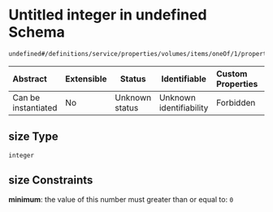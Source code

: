 # Untitled integer in undefined Schema

```txt
undefined#/definitions/service/properties/volumes/items/oneOf/1/properties/tmpfs/properties/size
```




| Abstract            | Extensible | Status         | Identifiable            | Custom Properties | Additional Properties | Access Restrictions | Defined In                                                                  |
| :------------------ | ---------- | -------------- | ----------------------- | :---------------- | --------------------- | ------------------- | --------------------------------------------------------------------------- |
| Can be instantiated | No         | Unknown status | Unknown identifiability | Forbidden         | Allowed               | none                | [config_schema_v3.9.json\*](config_schema_v3.9.json "open original schema") |

## size Type

`integer`

## size Constraints

**minimum**: the value of this number must greater than or equal to: `0`
